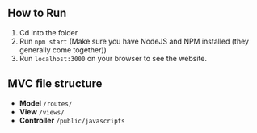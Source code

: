 ## How to Run

1. Cd into the folder
2. Run `npm start` (Make sure you have NodeJS and NPM installed (they generally come together))
2. Run `localhost:3000` on your browser to see the website. 

## MVC file structure

- **Model** `/routes/`
- **View** `/views/`
- **Controller** `/public/javascripts`


